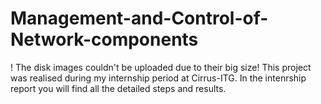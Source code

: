 # Management-and-Control-of-Network-components
! The disk images couldn't be uploaded due to their big size!
This project was realised during my internship period at Cirrus-ITG. In the intenrship report you will find all the detailed steps and results.
